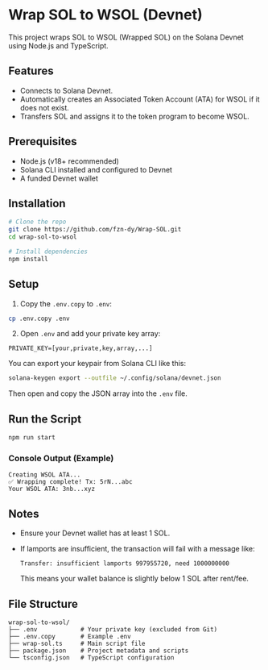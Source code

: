 # Wrap SOL to WSOL (Devnet)

This project wraps SOL to WSOL (Wrapped SOL) on the Solana Devnet using Node.js and TypeScript.

## Features

* Connects to Solana Devnet.
* Automatically creates an Associated Token Account (ATA) for WSOL if it does not exist.
* Transfers SOL and assigns it to the token program to become WSOL.

## Prerequisites

* Node.js (v18+ recommended)
* Solana CLI installed and configured to Devnet
* A funded Devnet wallet

## Installation

```bash
# Clone the repo
git clone https://github.com/fzn-dy/Wrap-SOL.git
cd wrap-sol-to-wsol

# Install dependencies
npm install
```

## Setup

1. Copy the `.env.copy` to `.env`:

```bash
cp .env.copy .env
```

2. Open `.env` and add your private key array:

```
PRIVATE_KEY=[your,private,key,array,...]
```

You can export your keypair from Solana CLI like this:

```bash
solana-keygen export --outfile ~/.config/solana/devnet.json
```

Then open and copy the JSON array into the `.env` file.

## Run the Script

```bash
npm run start
```

### Console Output (Example)

```
Creating WSOL ATA...
✅ Wrapping complete! Tx: 5rN...abc
Your WSOL ATA: 3nb...xyz
```

## Notes

* Ensure your Devnet wallet has at least 1 SOL.
* If lamports are insufficient, the transaction will fail with a message like:

  ```
  Transfer: insufficient lamports 997955720, need 1000000000
  ```

  This means your wallet balance is slightly below 1 SOL after rent/fee.

## File Structure

```
wrap-sol-to-wsol/
├── .env            # Your private key (excluded from Git)
├── .env.copy       # Example .env
├── wrap-sol.ts     # Main script file
├── package.json    # Project metadata and scripts
└── tsconfig.json   # TypeScript configuration
```
